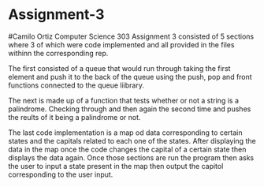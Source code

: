 # Assignment-3
#Camilo Ortiz
Computer Science 303
Assignment 3 consisted of 5 sections where 3 of which were code implemented and all provided in the files withinn the corresponding rep.

The first consisted of a queue that would run through taking the first element and push it to the back of the queue using the 
push, pop and front functions connected to the queue liibrary. 

The next is made up of a function that tests whether or not a string is a palindrome. Checking through and then again the second time and pushes the reults of it being a palindrome or not. 

The last code implementation is a map od data corresponding to certain states and the capitals related to each one of the states. 
After displaying the data in the map once the code changes the capital of a certain state then displays the data again. 
Once those sections are run the program then asks the user to input a state present in the map then output the capitol corresponding to the 
user input. 

